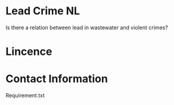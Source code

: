 # Lead Crime NL
Is there a relation between lead in wastewater and violent crimes? 

# Lincence

# Contact Information

Requirement.txt
